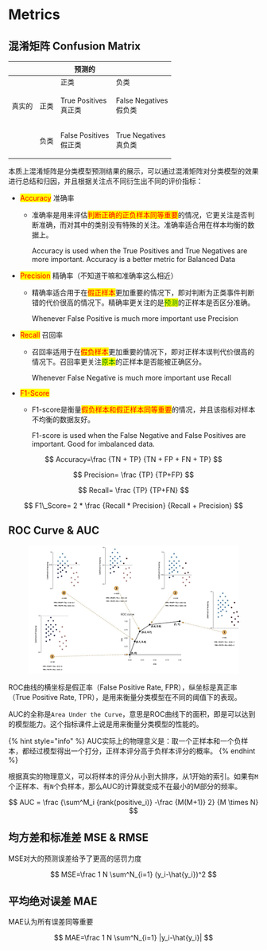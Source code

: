 # Metrics

## 混淆矩阵 Confusion Matrix

|     |    | 预测的                           |                               |
| --- | -- | ----------------------------- | ----------------------------- |
|     |    | 正类                            | 负类                            |
| 真实的 | 正类 | <p>True Positives<br>真正类</p>  | <p>False Negatives<br>假负类</p> |
|     | 负类 | <p>False Positives<br>假正类</p> | <p>True Negatives<br>真负类</p>  |

本质上混淆矩阵是分类模型预测结果的展示，可以通过混淆矩阵对分类模型的效果进行总结和归因，并且根据关注点不同衍生出不同的评价指标：

* <mark style="color:red;">Accuracy</mark> 准确率
  *   准确率是用来评估<mark style="color:red;">判断正确的正负样本同等重要</mark>的情况，它更关注是否判断准确，而对其中的类别没有特殊的关注。准确率适合用在样本均衡的数据上。

      Accuracy is used when the True Positives and True Negatives are more important. Accuracy is a better metric for Balanced Data
* <mark style="color:red;">Precision</mark> 精确率（不知道干嘛和准确率这么相近）
  *   精确率适合用于在<mark style="color:red;">假正样本</mark>更加重要的情况下，即对判断为正类事件判断错的代价很高的情况下。精确率更关注的是<mark style="color:green;">预测</mark>的正样本是否区分准确。

      Whenever False Positive is much more important use Precision
* <mark style="color:red;">Recall</mark> 召回率
  *   召回率适用于在<mark style="color:red;">假负样本</mark>更加重要的情况下，即对正样本误判代价很高的情况下。召回率更关注<mark style="color:green;">原本</mark>的正样本是否能被正确区分。

      Whenever False Negative is much more important use Recall
* <mark style="color:red;">F1-Score</mark>
  *   F1-score是衡量<mark style="color:red;">假负样本和假正样本同等重要</mark>的情况，并且该指标对样本不均衡的数据友好。

      F1-score is used when the False Negative and False Positives are important. Good for imbalanced data.

$$
Accuracy=\frac {TN + TP} {TN + FP + FN + TP}
$$

$$
Precision= \frac {TP} {TP+FP}
$$

$$
Recall= \frac {TP} {TP+FN}
$$

$$
F1\_Score= 2 * \frac {Recall * Precision} {Recall + Precision}
$$

## ROC Curve & AUC

<figure><img src="../../.gitbook/assets/image.png" alt=""><figcaption></figcaption></figure>

ROC曲线的横坐标是假正率（False Positive Rate, FPR），纵坐标是真正率（True Positive Rate, TPR），是用来衡量分类模型在不同的阈值下的表现。

AUC的全称是`Area Under the Curve`，意思是ROC曲线下的面积，即是可以达到的模型能力。这个指标课件上说是用来衡量分类模型的性能的。

{% hint style="info" %}
AUC实际上的物理意义是：取一个正样本和一个负样本，都经过模型得出一个打分，正样本评分高于负样本评分的概率。
{% endhint %}

根据真实的物理意义，可以将样本的评分从小到大排序，从1开始的索引。如果有`M`个正样本、有`N`个负样本，那么AUC的计算就变成不在最小的M部分的频率。

$$
AUC = \frac {\sum^M_i {rank(positive_i)} -\frac {M(M+1)} 2} {M \times N}
$$

## 均方差和标准差 MSE & RMSE

MSE对大的预测误差给予了更高的惩罚力度

$$
MSE=\frac 1 N \sum^N_{i=1} (y_i-\hat{y_i})^2
$$

## 平均绝对误差 MAE

MAE认为所有误差同等重要

$$
MAE=\frac 1 N \sum^N_{i=1} |y_i-\hat{y_i}|
$$
